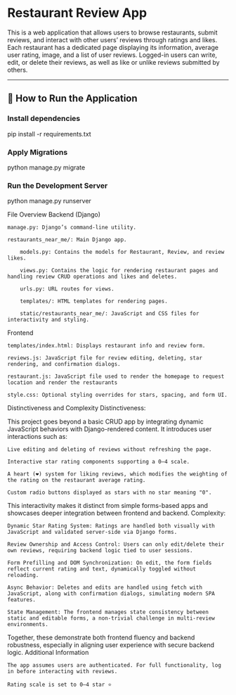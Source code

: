 # Restaurant Review App

This is a web application that allows users to browse restaurants, submit reviews, and interact with other users’ reviews through ratings and likes. Each restaurant has a dedicated page displaying its information, average user rating, image, and a list of user reviews. Logged-in users can write, edit, or delete their reviews, as well as like or unlike reviews submitted by others.

---

## 🚀 How to Run the Application

### Install dependencies

pip install -r requirements.txt

### Apply Migrations

python manage.py migrate

### Run the Development Server

python manage.py runserver

File Overview
Backend (Django)

    manage.py: Django’s command-line utility.

    restaurants_near_me/: Main Django app.

        models.py: Contains the models for Restaurant, Review, and review likes.

        views.py: Contains the logic for rendering restaurant pages and handling review CRUD operations and likes and deletes.

        urls.py: URL routes for views.

        templates/: HTML templates for rendering pages.

        static/restaurants_near_me/: JavaScript and CSS files for interactivity and styling.

Frontend

    templates/index.html: Displays restaurant info and review form.

    reviews.js: JavaScript file for review editing, deleting, star rendering, and confirmation dialogs.

    restaurant.js: JavaScript file used to render the homepage to request location and render the restaurants

    style.css: Optional styling overrides for stars, spacing, and form UI.

Distinctiveness and Complexity
Distinctiveness:

This project goes beyond a basic CRUD app by integrating dynamic JavaScript behaviors with Django-rendered content. It introduces user interactions such as:

    Live editing and deleting of reviews without refreshing the page.

    Interactive star rating components supporting a 0–4 scale.

    A heart (❤️) system for liking reviews, which modifies the weighting of the rating on the restaurant average rating.

    Custom radio buttons displayed as stars with no star meaning "0".

This interactivity makes it distinct from simple forms-based apps and showcases deeper integration between frontend and backend.
Complexity:

    Dynamic Star Rating System: Ratings are handled both visually with JavaScript and validated server-side via Django forms.

    Review Ownership and Access Control: Users can only edit/delete their own reviews, requiring backend logic tied to user sessions.

    Form Prefilling and DOM Synchronization: On edit, the form fields reflect current rating and text, dynamically toggled without reloading.

    Async Behavior: Deletes and edits are handled using fetch with JavaScript, along with confirmation dialogs, simulating modern SPA features.

    State Management: The frontend manages state consistency between static and editable forms, a non-trivial challenge in multi-review environments.

Together, these demonstrate both frontend fluency and backend robustness, especially in aligning user experience with secure backend logic.
Additional Information

    The app assumes users are authenticated. For full functionality, log in before interacting with reviews.

    Rating scale is set to 0–4 star ⭐️
